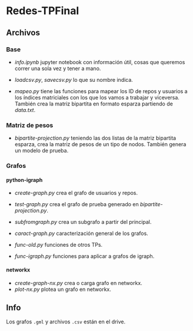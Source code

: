 # Redes-TPFinal

## Archivos

### Base

- _info.ipynb_ jupyter notebook con información útil, cosas que queremos correr una sola vez y tener a mano.

- _loadcsv.py_, _savecsv.py_ lo que su nombre indica.

- _mapeo.py_ tiene las funciones para mapear los ID de repos y usuarios a los índices matriciales con los que los vamos a trabajar y viceversa. También crea la matriz bipartita en formato esparza partiendo de _data.txt_.

### Matriz de pesos

- _bipartite-projection.py_ teniendo las dos listas de la matriz bipartita esparza, crea la matriz de pesos de un tipo de nodos. También genera un modelo de prueba.

### Grafos

#### python-igraph

- _create-graph.py_ crea el grafo de usuarios y repos.

- _test-graph.py_ crea el grafo de prueba generado en  _bipartite-projection.py_.

- _subfromgraph.py_ crea un subgrafo a partir del principal.

- _caract-graph.py_ caracterización general de los grafos.

- _func-old.py_ funciones de otros TPs.
- _func-igraph.py_ funciones para aplicar a grafos de igraph.

#### networkx

- _create-graph-nx.py_ crea o carga grafo en networkx.
- _plot-nx.py_ plotea un grafo en networkx.


## Info

Los grafos `.gml` y archivos `.csv` están en el drive.

